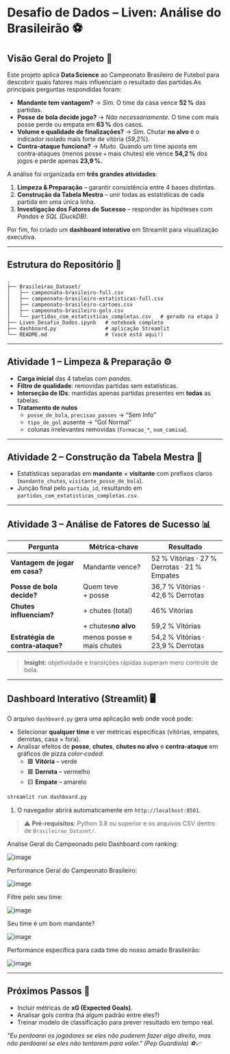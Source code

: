 # Desafio de Dados – Liven: **Análise do Brasileirão** ⚽

## Visão Geral do Projeto 📝

Este projeto aplica **Data Science** ao Campeonato Brasileiro de Futebol para descobrir quais fatores mais influenciam o resultado das partidas.As principais perguntas respondidas foram:

* **Mandante tem vantagem?** → _Sim._ O time da casa vence **52 %** das partidas.
* **Posse de bola decide jogo?** → _Não necessariamente._ O time com mais posse perde ou empata em **63 %** dos casos.
* **Volume e qualidade de finalizações?** → _Sim._ Chutar **no alvo** é o indicador isolado mais forte de vitória (_59,2%_).
* **Contra‑ataque funciona?** → _Muito._ Quando um time aposta em contra‑ataques (menos posse + mais chutes) ele vence **54,2 %** dos jogos e perde apenas **23,9 %.**

A análise foi organizada em **três grandes atividades**:

1. **Limpeza & Preparação** – garantir consistência entre 4 bases distintas.
2. **Construção da Tabela Mestra** – unir todas as estatísticas de cada partida em uma única linha.
3. **Investigação dos Fatores de Sucesso** – responder às hipóteses com *Pandas* e *SQL (DuckDB)*.

Por fim, foi criado um **dashboard interativo** em Streamlit para visualização executiva.

---

## Estrutura do Repositório 🚀

```text
.
├── Brasileirao_Dataset/
│   ├── campeonato-brasileiro-full.csv
│   ├── campeonato-brasileiro-estatisticas-full.csv
│   ├── campeonato-brasileiro-cartoes.csv
│   ├── campeonato-brasileiro-gols.csv
│   └── partidas_com_estatisticas_completas.csv   # gerado na etapa 2
├── Liven_Desafio_Dados.ipynb   # notebook completo
├── dashboard.py                # aplicação Streamlit
└── README.md                   # (você está aqui!)
```

---

## Atividade 1 – Limpeza & Preparação ⚙️

* **Carga inicial** das 4 tabelas com _pandas_.
* **Filtro de qualidade**: removidas partidas sem estatísticas.
* **Interseção de IDs**: mantidas apenas partidas presentes em **todas** as tabelas.
* **Tratamento de nulos**
  * `posse_de_bola`, `precisao_passes` → “Sem Info”
  * `tipo_de_gol` ausente → “Gol Normal”
  * colunas irrelevantes removidas (`formacao_*`, `num_camisa`).

---

## Atividade 2 – Construção da Tabela Mestra 🔀

* Estatísticas separadas em **mandante** × **visitante** com prefixos claros (`mandante_chutes`, `visitante_posse_de_bola`).
* Junção final pelo `partida_id`, resultando em `partidas_com_estatisticas_completas.csv`.

---

## Atividade 3 – Análise de Fatores de Sucesso 📊

| Pergunta                                 | Métrica‑chave            | Resultado                                          |
| ---------------------------------------- | -------------------------- | -------------------------------------------------- |
| **Vantagem de jogar em casa?**     | Mandante vence?            | 52 % Vitórias · 27 % Derrotas · 21 % Empates |
| **Posse de bola decide?**          | Quem teve + posse         | 36,7 % Vitórias · 42,6 % Derrotas              |
| **Chutes influenciam?**            | + chutes (total)          | 46% Vitórias                                      |
|                                          | + chutes**no alvo** | 59,2 % Vitórias                                  |
| **Estratégia de contra‑ataque?** | menos posse e mais chutes  | 54,2 % Vitórias · 23,9 % Derrotas              |

> **Insight:** objetividade e transições rápidas superam mero controle de bola.

---

## Dashboard Interativo (Streamlit) 🖥️

O arquivo `dashboard.py` gera uma aplicação web onde você pode:

* Selecionar **qualquer time** e ver métricas específicas (vitórias, empates, derrotas, casa × fora).
* Analisar efeitos de **posse**, **chutes**, **chutes no alvo** e **contra‑ataque** em gráficos de pizza _color‑coded_:
  * 🟩 **Vitória** – verde
  * 🟥 **Derrota** – vermelho
  * 🟨 **Empate** – amarelo

```bash
streamlit run dashboard.py
```

1. O navegador abrirá automaticamente em `http://localhost:8501`.

> ⚠️ **Pré‑requisitos**: Python 3.8 ou superior e os arquivos CSV dentro de `Brasileirao_Dataset/`.

Analise Geral do Campeonado pelo Dashboard com ranking:

![image](https://github.com/user-attachments/assets/27a2f594-804f-46f7-801e-fc30ccb5b285)


Performance Geral do Campeonato Brasileiro:

![image](https://github.com/user-attachments/assets/ea63a814-336b-46c2-b89b-947f28c014fd)

Filtre pelo seu time:

![image](https://github.com/user-attachments/assets/735e5802-3bb7-4cd8-bce8-6682dcc53381)

Seu time é um bom mandante?

![image](https://github.com/user-attachments/assets/f8229b71-5e60-4353-9b41-7b7de46236e2)

Performance específica para cada time do nosso amado Brasileirão:

![image](https://github.com/user-attachments/assets/278fa42c-577e-48b7-a1e7-ac1a37010edb)


---

## Próximos Passos 🔮

* Incluir métricas de **xG (Expected Goals)**.
* Analisar gols contra (há algum padrão entre eles?)
* Treinar modelo de classificação para prever resultado em tempo real.

*"⁠Eu perdoarei os jogadores se eles não puderem fazer algo direito, mas não perdoarei se eles não tentarem para valer." (Pep Guardiola) ⚽📈*
